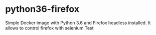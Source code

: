 # python36-firefox
Simple Docker image with Python 3.6 and Firefox headless installed. It allows to control firefox with selenium
Test
